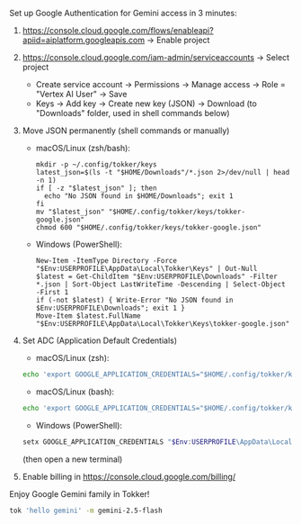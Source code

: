 Set up Google Authentication for Gemini access in 3 minutes:

1) https://console.cloud.google.com/flows/enableapi?apiid=aiplatform.googleapis.com → Enable project

2) https://console.cloud.google.com/iam-admin/serviceaccounts → Select project
   - Create service account → Permissions → Manage access → Role = "Vertex AI User" → Save
   - Keys → Add key → Create new key (JSON) → Download (to "Downloads" folder, used in shell commands below)

3) Move JSON permanently (shell commands or manually)
   - macOS/Linux (zsh/bash):
     ```
     mkdir -p ~/.config/tokker/keys
     latest_json=$(ls -t "$HOME/Downloads"/*.json 2>/dev/null | head -n 1)
     if [ -z "$latest_json" ]; then
       echo "No JSON found in $HOME/Downloads"; exit 1
     fi
     mv "$latest_json" "$HOME/.config/tokker/keys/tokker-google.json"
     chmod 600 "$HOME/.config/tokker/keys/tokker-google.json"
     ```
   - Windows (PowerShell):
     ```
     New-Item -ItemType Directory -Force "$Env:USERPROFILE\AppData\Local\Tokker\Keys" | Out-Null
     $latest = Get-ChildItem "$Env:USERPROFILE\Downloads" -Filter *.json | Sort-Object LastWriteTime -Descending | Select-Object -First 1
     if (-not $latest) { Write-Error "No JSON found in $Env:USERPROFILE\Downloads"; exit 1 }
     Move-Item $latest.FullName "$Env:USERPROFILE\AppData\Local\Tokker\Keys\tokker-google.json"
     ```

4) Set ADC (Application Default Credentials)
   - macOS/Linux (zsh):
   ```zsh
   echo 'export GOOGLE_APPLICATION_CREDENTIALS="$HOME/.config/tokker/keys/tokker-google.json"' >> ~/.zshrc && source ~/.zshrc
   ```
   - macOS/Linux (bash):
   ```bash
   echo 'export GOOGLE_APPLICATION_CREDENTIALS="$HOME/.config/tokker/keys/tokker-google.json"' >> ~/.bashrc && source ~/.bashrc
   ```
   - Windows (PowerShell):
   ```powershell
   setx GOOGLE_APPLICATION_CREDENTIALS "$Env:USERPROFILE\AppData\Local\Tokker\Keys\tokker-google.json"
   ```
   (then open a new terminal)

5) Enable billing in https://console.cloud.google.com/billing/

Enjoy Google Gemini family in Tokker!
```bash
tok 'hello gemini' -m gemini-2.5-flash
```
